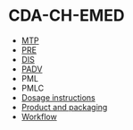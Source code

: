 # CDA-CH-EMED

- [MTP](mtp.md)
- [PRE](pre.md)
- [DIS](dis.md)
- [PADV](padv.md)
- PML
- PMLC
- [Dosage instructions](product.md)
- [Product and packaging](product.md)
- [Workflow](workflow.md)
